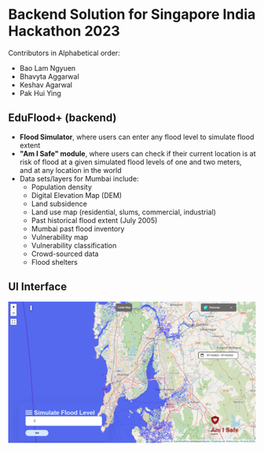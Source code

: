# Backend Solution for Singapore India Hackathon 2023

Contributors in Alphabetical order:
- Bao Lam Ngyuen
- Bhavyta Aggarwal
- Keshav Agarwal
- Pak Hui Ying

## EduFlood+ (backend)
- **Flood Simulator**, where users can enter any flood level to simulate flood extent
- **"Am I Safe" module**, where users can check if their current location is at risk of flood at a given simulated flood levels of one and two meters, and at any location in the world
- Data sets/layers for Mumbai include:
    - Population density
    - Digital Elevation Map (DEM)
    - Land subsidence
    - Land use map (residential, slums, commercial, industrial)
    - Past historical flood extent (July 2005)
    - Mumbai past flood inventory
    - Vulnerability map
    - Vulnerability classification
    - Crowd-sourced data
    - Flood shelters

## UI Interface
![EduFlood+](images/EduFlood.png)